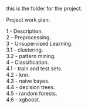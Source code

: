 this is the folder for the project.

Project work plan:

1 - Description.  
2 - Preprocessing.  
3 - Unsupervised Learning.  
  3.1 - clustering.  
  3.2 - pattern mining.  
4 - Classification.  
  4.1 - train and test sets.  
  4.2 - knn.  
  4.3 - naive bayes.  
  4.4 - decision trees.  
  4.5 - random forests.  
  4.6 - xgboost.  
  
